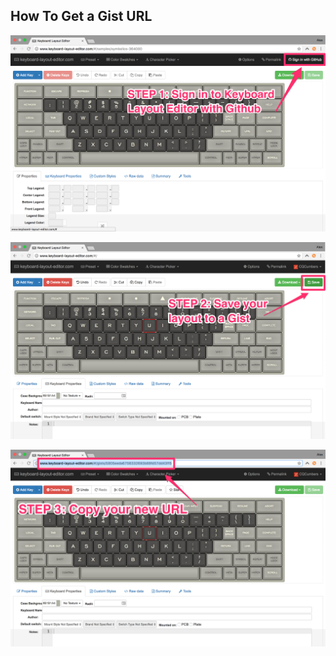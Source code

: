 ## How To Get a Gist URL

![Step 1: Sign in to Keyboard Layout Editor with Github](help1_1.png)

![Step 2: Save your layout to a Gist](help1_2.png)

![Step 3: Copy your new URL](help1_3.png)
